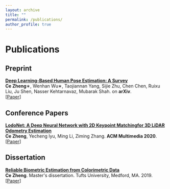 ```yaml
---
layout: archive
title: ""
permalink: /publications/
author_profile: true
---
```


# <i class="fa fa-fw fa-copy"></i> Publications #

## Preprint ##

<p>
<a href="http://zczcwh.github.io/publications/HPEsurvey"></a>
<b><a href="http://zczcwh.github.io/publications/LodoNet"> Deep Learning-Based Human Pose Estimation: A Survey</a></b><br>
<b>Ce Zheng</b>∗, Wenhan Wu∗, Taojiannan Yang, Sijie Zhu, Chen Chen, Ruixu Liu, Ju Shen, Nasser Kehtarnavaz, Mubarak Shah. 
 on <b>arXiv</b>.<br>
[<a href="https://arxiv.org/pdf/2012.13392.pdf">Paper</a>]
<br clear="left">
</p>

## Conference Papers ##

<p>
<a href="http://zczcwh.github.io/publications/LodoNet"></a>
<b><a href="http://zczcwh.github.io/publications/LodoNet"> LodoNet: A Deep Neural Network with 2D Keypoint Matchingfor 3D LiDAR Odometry Estimation</a></b><br>
<b>Ce Zheng</b>, Yecheng lyu, Ming Li, Ziming Zhang. 
  <b>ACM Multimedia 2020</b>.<br>
[<a href="https://arxiv.org/abs/2009.00164">Paper</a>]
<br clear="left">
</p>


## Dissertation ##

<p>
<a href="http://zczcwh.github.io/publications/Dissertation"></a>
<b><a href="http://zczcwh.github.io/publications/Dissertation">Reliable Biometric Estimation from Colorimetric Data</a></b><br> 
<b>Ce Zheng</b>. Master's dissertation. Tufts University, Medford, MA. 2019.<br>
[<a href="https://search.proquest.com/openview/f86134abd0f33384d4230088d6366890/1?cbl=18750&diss=y&pq-origsite=gscholar">Paper</a>]
<br clear="left">
</p>
